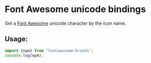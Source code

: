 # Font Awesome unicode bindings
Get a [Font Awesome](http://fontawesome.io/) unicode character by the icon name.  

## Usage:
```javascript
import {npm} from "fontawesome-brands";
console.log(npm);
```
